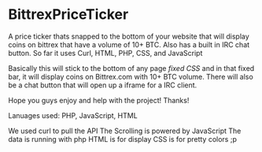 # BittrexPriceTicker
A price ticker thats snapped to the bottom of your website that will display coins on bittrex that have a volume of 10+ BTC. Also has a built in IRC chat button. So far it uses Curl, HTML, PHP, CSS, and JavaScript


Basically this will stick to the bottom of any page *fixed CSS* and in that fixed bar, it will display coins on Bittrex.com with 10+ BTC volume. There will also be a chat button that will open up a iframe for a IRC client. 

Hope you guys enjoy and help with the project! Thanks!

Lanuages used: PHP, JavaScript, HTML

We used curl to pull the API
The Scrolling is powered by JavaScript
The data is running with php
HTML is for display
CSS is for pretty colors ;p

